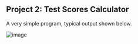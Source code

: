 Project 2: Test Scores Calculator
---
A very simple program, typical output shown below.

![image](https://github.com/alecthedev/project2/assets/168141387/16d0fd6e-fc4a-48c3-b502-7fa07c8b562f)
